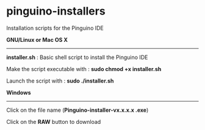 # pinguino-installers
Installation scripts for the Pinguino IDE

<b>GNU/Linux or Mac OS X</b>
<hr>
<p><b>installer.sh</b>  : Basic shell script to install the Pinguino IDE</p>
<p>Make the script executable with : <b>sudo chmod +x installer.sh</b></p>
<p>Launch the script with : <b>sudo ./installer.sh</b></p>

<b>Windows</b>
<hr>
<p>Click on the file name (<b>Pinguino-installer-vx.x.x.x .exe</b>)</p>
<p>Click on the <b>RAW</b> button to download</p>

